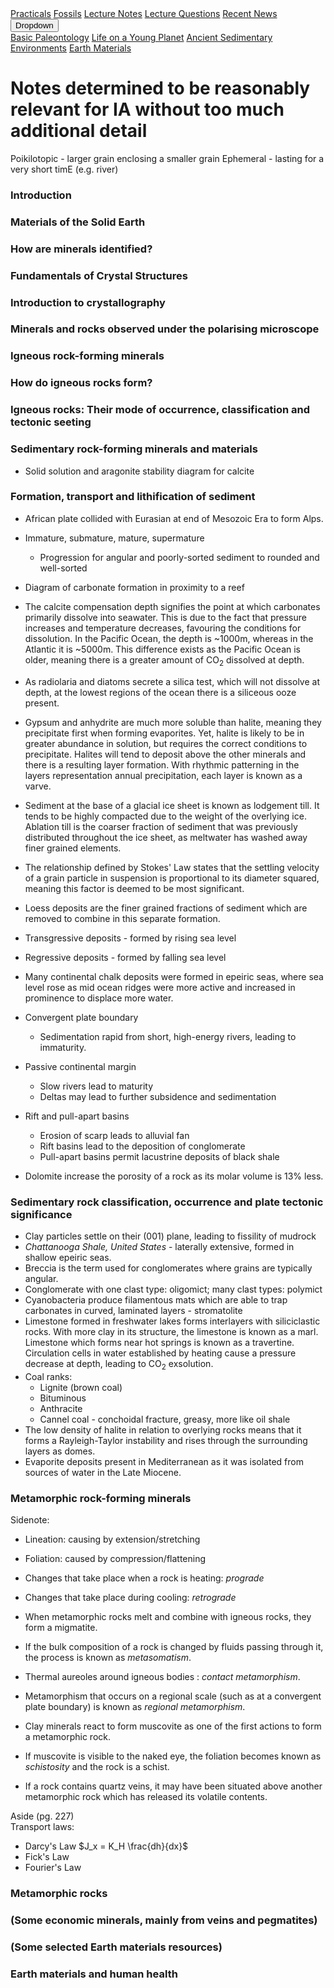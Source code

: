 <div class="navbar">
  <a href="Practicals">Practicals</a>
  <a href="fossils">Fossils</a>
  <a href="LectureNotes">Lecture Notes</a>
  <a href="LectureQs">Lecture Questions</a>
  <a href="RecentNews">Recent News</a>
  <div class="dropdown">
    <button class="dropbtn">Dropdown 
      <i class="fa fa-caret-down"></i>
    </button>
    <div class="dropdown-content">
      <a href="basicpaleo">Basic Paleontology</a>
      <a href="LYP">Life on a Young Planet</a>
      <a href="AncientSeds">Ancient Sedimentary Environments</a>
      <a href="EarthMaterials">Earth Materials</a>
    </div>
  </div> 
</div>


<script type="text/javascript" src="http://latex.codecogs.com/latexit.js"></script>
<script type="text/javascript">
LatexIT.add('p',true);
</script>

# Notes determined to be reasonably relevant for IA without too much additional detail

Poikilotopic - larger grain enclosing a smaller grain
Ephemeral - lasting for a very short timE (e.g. river)

### Introduction



### Materials of the Solid Earth



### How are minerals identified?



### Fundamentals of Crystal Structures



### Introduction to crystallography



### Minerals and rocks observed under the polarising microscope



### Igneous rock-forming minerals



### How do igneous rocks form?



### Igneous rocks: Their mode of occurrence, classification and tectonic seeting 



### Sedimentary rock-forming minerals and materials

* Solid solution and aragonite stability diagram for calcite

### Formation, transport and lithification of sediment

* African plate collided with Eurasian at end of Mesozoic Era to form Alps.
* Immature, submature, mature, supermature
  * Progression for angular and poorly-sorted sediment to rounded and well-sorted
* Diagram of carbonate formation in proximity to a reef
* The calcite compensation depth signifies the point at which carbonates primarily dissolve into seawater. This is due to the fact that pressure increases and temperature decreases, favouring the conditions for dissolution. In the Pacific Ocean, the depth is ~1000m, whereas in the Atlantic it is ~5000m. This difference exists as the Pacific Ocean is older, meaning there is a greater amount of CO<sub>2</sub> dissolved at depth. 
* As radiolaria and diatoms secrete a silica test, which will not dissolve at depth, at the lowest regions of the ocean there is a siliceous ooze present.
* Gypsum and anhydrite are much more soluble than halite, meaning they precipitate first when forming evaporites. Yet, halite is likely to be in greater abundance in solution, but requires the correct conditions to precipitate. Halites will tend to deposit above the other minerals and there is a resulting layer formation. With rhythmic patterning in the layers representation annual precipitation, each layer is known as a varve.

* Sediment at the base of a glacial ice sheet is known as lodgement till. It tends to be highly compacted due to the weight of the overlying ice. Ablation till is the coarser fraction of sediment that was previously distributed throughout the ice sheet, as meltwater has washed away finer grained elements.
* The relationship defined by Stokes' Law states that the settling velocity of a grain particle in suspension is proportional to its diameter squared, meaning this factor is deemed to be most significant.
* Loess deposits are the finer grained fractions of sediment which are removed to combine in this separate formation.
* Transgressive deposits - formed by rising sea level
* Regressive deposits - formed by falling sea level
* Many continental chalk deposits were formed in epeiric seas, where sea level rose as mid ocean ridges were more active and increased in prominence to displace more water.
* Convergent plate boundary
  * Sedimentation rapid from short, high-energy rivers, leading to immaturity.
* Passive continental margin 
  * Slow rivers lead to maturity
  * Deltas may lead to further subsidence and sedimentation
* Rift and pull-apart basins
  * Erosion of scarp leads to alluvial fan
  * Rift basins lead to the deposition of conglomerate
  * Pull-apart basins permit lacustrine deposits of black shale

* Dolomite increase the porosity of a rock as its molar volume is 13% less.

### Sedimentary rock classification, occurrence and plate tectonic significance

* Clay particles settle on their (001) plane, leading to fissility of mudrock
* _Chattanooga Shale, United States_ - laterally extensive, formed in shallow epeiric seas.
* Breccia is the term used for conglomerates where grains are typically angular.
* Conglomerate with one clast type: oligomict; many clast types: polymict
* Cyanobacteria produce filamentous mats which are able to trap carbonates in curved, laminated layers - stromatolite
* Limestone formed in freshwater lakes forms interlayers with siliciclastic rocks. With more clay in its structure, the limestone is known as a marl. Limestone which forms near hot springs is known as a travertine. Circulation cells in water established by heating cause a pressure decrease at depth, leading to CO<sub>2</sub> exsolution.
* Coal ranks:
  * Lignite (brown coal)
  * Bituminous
  * Anthracite
  * Cannel coal - conchoidal fracture, greasy, more like oil shale
* The low density of halite in relation to overlying rocks means that it forms a Rayleigh-Taylor instability and rises through the surrounding layers as domes.
* Evaporite deposits present in Mediterranean as it was isolated from sources of water in the Late Miocene.

### Metamorphic rock-forming minerals

Sidenote: 
* Lineation: causing by extension/stretching
* Foliation: caused by compression/flattening

* Changes that take place when a rock is heating: _prograde_
* Changes that take place during cooling: _retrograde_
* When metamorphic rocks melt and combine with igneous rocks, they form a migmatite.
* If the bulk composition of a rock is changed by fluids passing through it, the process is known as _metasomatism_.
* Thermal aureoles around igneous bodies : _contact metamorphism_.
* Metamorphism that occurs on a regional scale (such as at a convergent plate boundary) is known as _regional metamorphism_.

* Clay minerals react to form muscovite as one of the first actions to form a metamorphic rock.
* If muscovite is visible to the naked eye, the foliation becomes known as _schistosity_ and the rock is a schist.
* If a rock contains quartz veins, it may have been situated above another metamorphic rock which has released its volatile contents.

Aside (pg. 227)<br>
Transport laws:
  * Darcy's Law
  $J_x = K_H \frac{dh}{dx}$
  * Fick's Law
  * Fourier's Law



### Metamorphic rocks



### (Some economic minerals, mainly from veins and pegmatites)


### (Some selected Earth materials resources)



### Earth materials and human health
